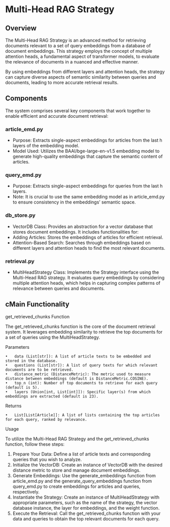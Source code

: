 # Multi-Head RAG Strategy

## Overview

The Multi-Head RAG Strategy is an advanced method for retrieving documents relevant to a set of query embeddings from a database of document embeddings. This strategy employs the concept of multiple attention heads, a fundamental aspect of transformer models, to evaluate the relevance of documents in a nuanced and effective manner.

By using embeddings from different layers and attention heads, the strategy can capture diverse aspects of semantic similarity between queries and documents, leading to more accurate retrieval results.

## Components

The system comprises several key components that work together to enable efficient and accurate document retrieval:

### article_emd.py

   *	Purpose: Extracts single-aspect embeddings for articles from the last h layers of the embedding model.
   *	Model Used: Utilizes the BAAI/bge-large-en-v1.5 embedding model to generate high-quality embeddings that capture the semantic content of articles.

### query_emd.py

   *	Purpose: Extracts single-aspect embeddings for queries from the last h layers.
   *	Note: It is crucial to use the same embedding model as in article_emd.py to ensure consistency in the embeddings’ semantic space.

### db_store.py

   *	VectorDB Class: Provides an abstraction for a vector database that stores document embeddings. It includes functionalities for:
   *	Adding Articles: Stores the embeddings of articles for efficient retrieval.
   *	Attention-Based Search: Searches through embeddings based on different layers and attention heads to find the most relevant documents.

### retrieval.py

   * MultiHeadStrategy Class: Implements the Strategy interface using the Multi-Head RAG strategy. It evaluates query embeddings by considering multiple attention heads, which helps in capturing complex patterns of relevance between queries and documents.

## cMain Functionality

get_retrieved_chunks Function

The get_retrieved_chunks function is the core of the document retrieval system. It leverages embedding similarity to retrieve the top documents for a set of queries using the MultiHeadStrategy.

Parameters

	•	data (List[str]): A list of article texts to be embedded and stored in the database.
	•	questions (List[str]): A list of query texts for which relevant documents are to be retrieved.
	•	distance_metric (DistanceMetric): The metric used to measure distance between embeddings (default is DistanceMetric.COSINE).
	•	top_n (int): Number of top documents to retrieve for each query (default is 5).
	•	layers (Union[int, List[int]]): Specific layer(s) from which embeddings are extracted (default is 23).

Returns

	•	List[List[Article]]: A list of lists containing the top articles for each query, ranked by relevance.

Usage

To utilize the Multi-Head RAG Strategy and the get_retrieved_chunks function, follow these steps:

   1.	Prepare Your Data: Define a list of article texts and corresponding queries that you wish to analyze.
   2.	Initialize the VectorDB: Create an instance of VectorDB with the desired distance metric to store and manage document embeddings.
   3.	Generate Embeddings: Use the generate_embeddings function from article_emd.py and the generate_query_embeddings function from query_emd.py to create embeddings for articles and queries, respectively.
   4.	Instantiate the Strategy: Create an instance of MultiHeadStrategy with appropriate parameters, such as the name of the strategy, the vector database instance, the layer for embeddings, and the weight function.
   5.	Execute the Retrieval: Call the get_retrieved_chunks function with your data and queries to obtain the top relevant documents for each query.

 
